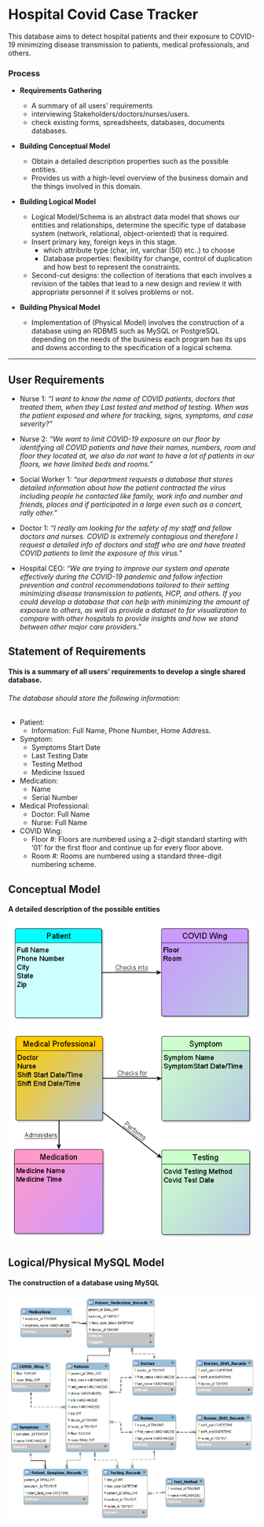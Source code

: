 # Hospital Covid Case Tracker
This database aims to detect hospital patients and their exposure to COVID-19 minimizing disease transmission to patients, medical professionals, and others.
###	Process	 ###
*	**Requirements Gathering**
	*	A summary of all users’ requirements 
	*	interviewing Stakeholders/doctors/nurses/users.
	*	check existing forms, spreadsheets, databases, documents databases.

*	**Building Conceptual Model**
	*	Obtain a detailed description properties such as the possible entities.
  	*	Provides us with a high-level overview of the business domain and the things involved in this domain.
*	**Building Logical Model**
	*	Logical Model/Schema is an abstract data model that shows our entities and relationships, determine the specific type of database system (network, relational, object-oriented) that is required.
	*	Insert primary key, foreign keys in this stage.
     	*	which attribute type (char, int, varchar (50) etc..) to choose
     	*	Database properties: flexibility for change, control of duplication and how best to represent the constraints.
	*	Second-cut designs: the collection of iterations that each involves a revision of the tables that lead to a new design and review it with appropriate personnel if it solves problems or not.
*	**Building Physical Model**
  	*	Implementation of (Physical Model) involves the construction of a database  using an RDBMS such as MySQL or PostgreSQL depending on the needs of the business each program has its ups and downs according to the specification of a logical schema.
----------------------------------------------------------------------------------

##  User Requirements ##
* Nurse 1: *“I want to know the name of COVID patients, doctors that treated them, when they Last tested and method of testing. When was the patient exposed and where for tracking, signs, symptoms, and case severity?”*

* Nurse 2: *“We want to limit COVID-19 exposure on our floor by identifying all COVID patients and have their names, numbers, room and floor they located at, we also do not want to have a lot of patients in our floors, we have limited beds and rooms.”*

* Social Worker 1: *“our department requests a database that stores detailed information about how the patient contracted the virus including people he contacted like family, work info and number and friends, places and if participated in a large even such as a concert, rally other.”* 

* Doctor 1: *“I really am looking for the safety of my staff and fellow doctors and nurses. COVID is extremely contagious and therefore I request a detailed info of doctors and staff who are and have treated COVID patients to limit the exposure of this virus.”*

* Hospital CEO: *“We are trying to improve our system and operate effectively during the COVID-19 pandemic and follow infection prevention and control recommendations tailored to their setting minimizing disease transmission to patients, HCP, and others. If you could develop a database that can help with minimizing the amount of exposure to others, as well as provide a dataset to for visualization to compare with other hospitals to provide insights and how we stand between other major care providers.”*


##  Statement of Requirements ##

#### This is a summary of all users’ requirements to develop a single shared database.
######  The database should store the following information: ####
* Patient: 
  - Information: Full Name, Phone Number, Home Address. 
* Symptom: 
  - Symptoms Start Date
  - Last Testing Date
  - Testing Method
  - Medicine Issued
* Medication:
  - Name
  - Serial Number
* Medical Professional:
  - Doctor: Full Name
  - Nurse: Full Name
* COVID Wing:
  - Floor #: Floors are numbered using a 2-digit standard starting with ‘01’ for the first floor and continue up for every floor above.
  - Room  #: Rooms are numbered using a standard three-digit numbering scheme.


##  Conceptual Model ##
####  A detailed description of the possible entities ####
![alt text](https://github.com/HmSalah/COVID_case_tracker/blob/main/ER%20Diagram%20Models/conceptual_model.png?raw=true)

##  Logical/Physical MySQL Model ##
#### The construction of a database using MySQL ####
![alt text](https://github.com/HmSalah/COVID_case_tracker/blob/main/ER%20Diagram%20Models/Logical-Physical%20Model.png?raw=true)
